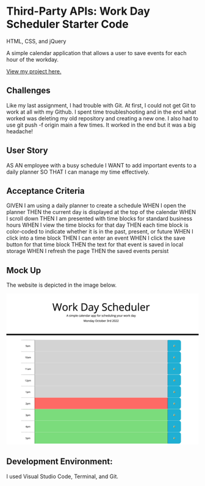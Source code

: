 # Third-Party APIs: Work Day Scheduler Starter Code
HTML, CSS, and jQuery

A simple calendar application that allows a user to save events for each hour of the workday.

<a href="https://necro17.github.io/code-quiz/">View my project here.</a>

## Challenges
Like my last assignment, I had trouble with Git. At first, I could not get Git to work at all with my Github. I spent time troubleshooting and in the end what worked was deleting my old repository and creating a new one. I also had to use git push -f origin main a few times. It worked in the end but it was a big headache!

## User Story

AS AN employee with a busy schedule
I WANT to add important events to a daily planner
SO THAT I can manage my time effectively.

## Acceptance Criteria

GIVEN I am using a daily planner to create a schedule
WHEN I open the planner
THEN the current day is displayed at the top of the calendar
WHEN I scroll down
THEN I am presented with time blocks for standard business hours
WHEN I view the time blocks for that day
THEN each time block is color-coded to indicate whether it is in the past, present, or future
WHEN I click into a time block
THEN I can enter an event
WHEN I click the save button for that time block
THEN the text for that event is saved in local storage
WHEN I refresh the page
THEN the saved events persist

## Mock Up
The website is depicted in the image below.

<img src="Screen Shot 2022-10-03 at 2.07.20 PM.png"></img>

## Development Environment:
I used Visual Studio Code, Terminal, and Git.